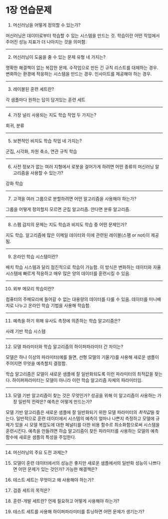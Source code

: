 # 1장 연습문제

1. 머신러닝을 어떻게 정의할 수 있는가?

머신러닝은 데이터로부터 학습할 수 있는 시스템을 만드는 것.
학습이란 어떤 작업에서 주어진 성능 지표가 더 나아지는 것을 의미함.

--------------

2. 머신러닝이 도움을 줄 수 있는 문제 유형 네 가지는?

명확한 해결책이 없는 복잡한 문제.
수작업으로 만든 긴 규칙 리스트를 대체하는 경우.
변화하는 환경에 적응하는 시스템을 만드는 경우.
인사이트를 제공해야 하는 경우.

------

3. 레이블된 훈련 세트란?

각 샘플마다 원하는 답이 담겨있는 훈련 세트

------

4. 가장 널리 사용되는 지도 학습 작업 두 가지는?

회귀, 분류

------

5. 보편적인 비지도 학습 작업 네 가지는?

군집, 시각화, 차원 축소, 연관 규칙 학습

------

6. 사전 정보가 없는 여러 지형에서 로봇을 걸어가게 하려면 어떤 종류의 머신러닝 알고리즘을 사용할 수 있는가?

강화 학습

------

7. 고객을 여러 그룹으로 분할하려면 어떤 알고리즘을 사용해야 하는가?

그룹을 어떻게 정의할지 모르면 군집 알고리즘.
안다면 분류 알고리즘.

------

8. 스팸 감지의 문제는 지도 학습과 비지도 학습 중 어떤 문제인가?

지도 학습. 알고리즘에 많은 이메일 데이터와 이에 관련된 레이블(스팸 or not)이 제공됨.

------

9. 온라인 학습 시스템이란?

배치 학습 시스템과 달리 점진적으로 학습이 가능함. 이 방식은 변화하는 데이터와 자율 시스템에 빠르게 적응하고 매우 많은 양의 데이터를 훈련시킬 수 있음.

------

10. 외부 메모리 학습이란?

컴퓨터의 주메모리에 들어갈 수 없는 대용량의 데이터를 다룰 수 있음. 데이터를 미니배치로 나누고 온라인 학습 기법을 사용해 학습함.

------

11. 예측을 하기 위해 유사도 측정에 의존하는 학습 알고리즘은?

사례 기반 학습 시스템

------

12. 모델 파라미터와 학습 알고리즘의 하이퍼파라미터 간 차이는?

모델은 하나 이상의 파라미터(예를 들면, 선형 모델의 기울기)를 사용해 새로운 샘플이 주어지면
무엇을 예측할지 결정함.

학습 알고리즘은 모델이 새로운 샘플에 잘 일반화되도록 이런 파라미터의 최적값을 찾는다. 하이퍼파라미터는 모델이 아니라 이런 학습 알고리즘 자체의 파라미터임.

------

13. 모델 기반 알고리즘이 찾는 것은 무엇인가? 성공을 위해 이 알고리즘이 사용하는 가장 일반적 전략은? 예측은 어떻게 만드는가?

모델 기반 알고리즘은 새로운 샘플에 잘 일반화되기 위한 모델 파라미터의 *최적값*을 찾는다.
일반적으로 훈련 데이터에서 시스템의 예측이 얼마나 나쁜지 측정하고 모델에 규제가 있을 시 모델 복잡도에 대한 페널티를 더한 비용 함수르 최소화함으로써 시스템을 훈련시킨다.
예측을 만들려면 하습 알고리즘이 찾든 파라미터를 사용하는 모델의 예측 함수에 새로운 샘플의 특성을 주입한다.

------

14. 머신러닝의 주요 도전 과제는?

15. 모델이 훈련 데이터에서의 성능은 좋지만 새로운 샘플에서의 일반화 성능이 나쁘다면 어떤 문제가 있는 것인가? 가능한 해결책은?

16. 테스트 세트는 무엇이고 왜 사용해야 하는가?

17. 검증 세트의 목적은?

18. 훈련-개발 세트란? 언제 필요하고 어떻게 사용해야 하는가?

19. 테스트 세트를 사용해 하이퍼파라미터를 튜닝하면 어떤 문제가 생기는가?
